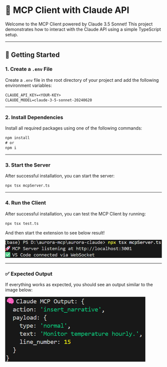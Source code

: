 # 🧠 MCP Client with Claude API

Welcome to the MCP Client powered by Claude 3.5 Sonnet! This project demonstrates how to interact with the Claude API using a simple TypeScript setup.

---

## 🚀 Getting Started

### 1. Create a `.env` File

Create a `.env` file in the root directory of your project and add the following environment variables:

```env
CLAUDE_API_KEY=<YOUR-KEY>
CLAUDE_MODEL=claude-3-5-sonnet-20240620
```

---

### 2. Install Dependencies
Install all required packages using one of the following commands:

```
npm install
# or
npm i
```

---


### 3. Start the Server
After successful installation, you can start the server:

```
npx tsx mcpServer.ts
```

---

### 4. Run the Client
After successful installation, you can test the MCP Client by running:

```
npx tsx test.ts
```

And then start the extension to see below result!

![Server Output](public/serverResult.png)

---

### ✅ Expected Output
If everything works as expected, you should see an output similar to the image below:

![Result from Claude Client](public/image.png)